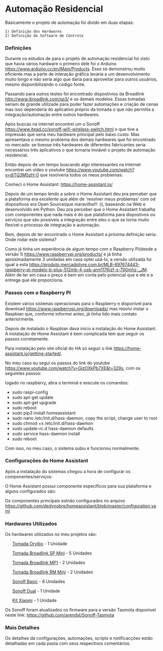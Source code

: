 Automação Residencial
===================================================

Basicamente o projeto de automação foi divido em duas etapas:
```
1) Definição dos Hardwares
2) Definição do Software de Controle
```

<h3> Definições </h3>

Durante os estudos de para o projeto de automação residencial foi visto que havia vários hardware o primeiro dele foi o Arduino https://www.arduino.cc/en/Main/Products. Esse se demonstrou muito eficiente mas a parte de interação gráfica levaria a um desenvolvimento muito longo e não seria algo que daria para aproveitar para outros usuários, mesmo disponibilizando o código fonte.

Passando para outros testes foi encontrado dispostivios da Broadlink http://www.ibroadlink.com/sp3/ e os demais modelos. Essas tomadas seriam de grande utilizade para poder fazer automações e criação de cenas mas isso dependeria do aplicativo próprio da tomada o que não permitia a integração/automação entre outros hardwares.

Após buscas na internet encontrei um o Sonoff https://www.itead.cc/sonoff-wifi-wireless-switch.html o que tive a impressão que seria meu hardware principal pelo baixo custo. Mas apresentava o mesmo problema dos demais hardwares que foi encontrado no mercado: se tivesse três hardwares de diferentes fabricantes seria necessários três aplicativos o que tornaria inviável o projeto de automação residencial.

Então depois de um tempo buscando algo interessantes na Internet encontrei um vídeo o youtube https://www.youtube.com/watch?v=diTQ3M5zH-0 que resolveria todos os meus problemas:

Conheci o Home Assistant: https://home-assistant.io/

Depois de um tempo lendo a sobre o Home Assistant deu pra perceber que a plataforma era excelente que além de 'resolver meus problemas' com od dispositivos era Open Source(que maravilha!!! :)), baseando na Web e desenvolvido em Python. Deu pra perceber que o Home Assistant trabalha com componentes que nada mais é do que plataforma para dispostivos ou serviços que são possíveis a integração entre eles o que se torna muito flexível o processo de integração e automação.

Bem, depois de ter encontrado o Home Assistant a próxima definição seria: Onde rodar este sistema?

Como já tinha um experiência de algum tempo com o Raspberry Pi(desde a versão 1) https://www.raspberrypi.org/products/ e já tinha aproximadamente 3 unidadas em casa optei usá-lo, a versão utilizada foi igual a esta https://produto.mercadolivre.com.br/MLB-697674443-raspberry-pi-modelo-b-plus-512mb-4-usb-arm1176jzf-s-700mhz-_JM. Além de ter em casa o preço é bem em conta pelo potencial que e ele e a entrega que ele proporciona.

<h3> Passos com o Raspberry PI </h3>

Existem vários sistemas operacionais para o Raspberry e disponível para download https://www.raspberrypi.org/downloads/ mas resolvi instar o Raspbian que, conforme informei antes, já tinha tido mais contato anteriormente.

Depois de instalado o Raspbian dava início a instalação do Home Assistant.
A instalação do Home Assistant é bem complicada tem que seguir os passos corretamente.

Para instalação pelo site oficial do HA só seguir o link https://home-assistant.io/getting-started/.

No meu caso eu segui os passos do link do youtube https://www.youtube.com/watch?v=GjzOXkPb7XE&t=329s, com os seguintes passos:

logado no raspberry, abra o terminal e execute os comandos:
* sudo raspi-config
* sudo apt-get update
* sudo apt-get upgrade
* sudo reboot
* sudo pip3 install homeassistant
* sudo nano /etc/init.d/hass-daemon, copy the script, change user to root
* sudo chmod +x /etc/init.d/hass-daemon
* sudo update-rc.d hass-daemon defaults
* sudo service hass-daemon install
* sudo reboot

Com isso, no meu caso, o sistema subiu e funcionou normalmente.

<h3> Configurações do Home Assistant </h3>

Após a instalação do sistemas chegou a hora de configurar os componentes/serviços:

O Home Assistant possui componente específicos para sua plataforma e alguns configurados são:

Os componentes principais estnão configurados no arquivo https://github.com/dedynobre/homeassistant/blob/master/configuration.yaml

<h3> Hardwares Utilizados </h3>

Os hardwares utilizados no meu projetos são:

<ul> <a href="https://pt.aliexpress.com/item/US-Plug-Orvibo-S25US-Smart-WiFi-Socket-Plug-APP-Remote-Control-US-Standard-Switch-Work/32826373664.html?spm=a2g03.search0104.3.83.sd6V1s&ws_ab_test=searchweb0_0,searchweb201602_3_10152_10065_10151_10344_10068_10345_5000017_10342_10547_10343_51102_10340_10341_5060017_10548_5130017_10541_10084_10083_10307_10539_10312_10059_5080017_10313_10314_10534_100031_10604_10603_10103_10605_10594_10596_10142_10107,searchweb201603_31,ppcSwitch_5&algo_expid=dba8bf2f-8bad-429e-a403-fb72e89ed34a-13&algo_pvid=dba8bf2f-8bad-429e-a403-fb72e89ed34a&rmStoreLevelAB=0"> Tomada Orvibo</a> - 1 Unidade </ul>

<ul> <a href="https://pt.aliexpress.com/item/Original-Broadlink-SP-Mini-3-Contros-CC-Wireless-Smart-Power-Plug-Socket-Wifi-Voice-Remote-Control/32813351231.html?spm=a2g03.search0104.3.3.1tDK3g&ws_ab_test=searchweb0_0,searchweb201602_3_10152_10065_5000015_10151_10344_10068_10345_10342_10547_10343_51102_10340_10341_10548_5130015_10541_10084_10083_10307_10539_5080015_10312_10059_10313_10314_10534_100031_10604_10603_10103_10605_10594_5060015_10596_10142_10107,searchweb201603_31,ppcSwitch_5&algo_expid=2093aa2c-ecd7-4a57-9f99-30a8cf5636c8-0&algo_pvid=2093aa2c-ecd7-4a57-9f99-30a8cf5636c8&rmStoreLevelAB=0"> Tomada Broadlink SP Mini</a> - 5 Unidades </ul> 

<ul> <a href="https://pt.aliexpress.com/item/Original-Broadlink-MP1-Socket-Plug-Remote-Control-Separately-Controllable-WiFi-4-Outlet-Power-Strip-For-Smart/32809313955.html?spm=a2g03.search0104.3.3.ko9aVm&ws_ab_test=searchweb0_0,searchweb201602_3_10152_10065_10151_10344_10068_10345_5000017_10342_10547_10343_51102_10340_10341_5060017_10548_5130017_10541_10084_10083_10307_10539_10312_10059_5080017_10313_10314_10534_100031_10604_10603_10103_10605_10594_10596_10142_10107,searchweb201603_31,ppcSwitch_5&algo_expid=6e1cda15-8ab0-472e-bc34-a49065d67392-0&algo_pvid=6e1cda15-8ab0-472e-bc34-a49065d67392&rmStoreLevelAB=0"> Tomada Broadlink MP1</a> - 2 Unidades </ul> 

<ul> <a href="https://pt.aliexpress.com/item/Broadlink-RM2-RM-PRO-Smart-Home-Automation-WiFi-IR-RF-Universal-Intelligent-Wireless-remote-Controller-for/32729931353.html?spm=a2g03.search0104.3.75.rbStcA&ws_ab_test=searchweb0_0,searchweb201602_3_10152_10065_5000015_10151_10344_10068_10345_10342_10547_10343_51102_10340_10341_10548_5130015_10541_10084_10083_10307_10539_5080015_10312_10059_10313_10314_10534_100031_10604_10603_10103_10605_10594_5060015_10596_10142_10107,searchweb201603_31,ppcSwitch_5&algo_expid=04326a10-6ca8-458e-84bf-dce5aeab441b-11&algo_pvid=04326a10-6ca8-458e-84bf-dce5aeab441b&rmStoreLevelAB=0"> Tomada Broadlink RM Mini</a> - 2 Unidades </ul> 

<ul> <a href="https://pt.aliexpress.com/item/SONOFF-interruptor-Wifi-m-dulo-Interruptor-do-Rel-Sem-Fio-B-sica-Sonoff-Casa-Inteligente-Universal/32837188535.html?spm=a2g03.search0104.3.72.a5iow2&ws_ab_test=searchweb0_0%2Csearchweb201602_3_10152_10065_10151_10344_10068_10345_5000017_10342_10547_10343_51102_10340_10341_5060017_10548_5130017_10541_10084_10083_10307_10539_10312_10059_5080017_10313_10314_10534_100031_10604_10603_10103_10605_10594_10596_10142_10107%2Csearchweb201603_31%2CppcSwitch_5&algo_expid=9982e7e6-e148-4503-9454-8b44e97e1f57-9&algo_pvid=9982e7e6-e148-4503-9454-8b44e97e1f57&rmStoreLevelAB=0"> Sonoff Basic</a> - 8 Unidades </ul> 

<ul> <a href="https://pt.aliexpress.com/item/Sonoff-Dual-Home-Automation-Wireless-WiFi-Smart-Switch-10A-Smart-Switch-Module-Remote-Control/32827070046.html?spm=a2g03.search0104.3.1.5TdJnL&ws_ab_test=searchweb0_0,searchweb201602_3_10152_10065_10151_10344_10068_5000016_10345_10342_10547_10343_51102_10340_5060016_10341_10548_5130016_10541_10084_10083_10307_10539_10312_10059_10313_5080016_10314_10534_100031_10604_10603_10103_10605_10594_10596_10142_10107,searchweb201603_31,ppcSwitch_5&algo_expid=d86bc252-caa8-48a3-b0aa-857d551eb885-0&algo_pvid=d86bc252-caa8-48a3-b0aa-857d551eb885&rmStoreLevelAB=0"> Sonoff Dual</a> - 1 Unidade </ul> 

<ul> <a href="https://pt.aliexpress.com/item/Original-Aqara-Kit-Casa-Inteligente-Wi-fi-Sem-Fio-Multifuncional-Porta-de-Entrada-Da-Janela-Da/32841014026.html?spm=a2g03.search0104.3.134.UpjyN4&ws_ab_test=searchweb0_0%2Csearchweb201602_3_10152_10065_10151_10344_10068_10345_5000017_10342_10547_10343_51102_10340_10341_5060017_10548_5130017_10541_10084_10083_10307_10539_10312_10059_5080017_10313_10314_10534_100031_10604_10603_10103_10605_10594_10596_10142_10107%2Csearchweb201603_31%2CppcSwitch_5&algo_expid=1b39b40c-79bf-4b21-a611-e3e93c04b91c-16&algo_pvid=1b39b40c-79bf-4b21-a611-e3e93c04b91c&rmStoreLevelAB=0"> Kit Xiaomi</a> - 1 Unidade </ul>

Os Sonoff foram atualizados os firmware para a versão Tasmota disponivel neste link: https://github.com/arendst/Sonoff-Tasmota

<h3> Mais Detalhes </h3>

Os detalhes da configurações, automações, scripts e notificacções estão detalhadas em cada pasta com seus respectivos comentários.
